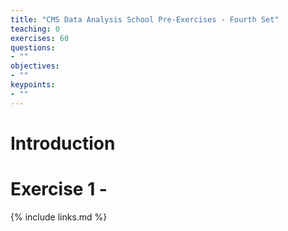 ```yaml
---
title: "CMS Data Analysis School Pre-Exercises - Fourth Set"
teaching: 0
exercises: 60
questions:
- ""
objectives:
- ""
keypoints:
- ""
---
```


# Introduction

# Exercise 1 - <FIXME>



{% include links.md %}
